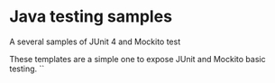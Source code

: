 # Java testing samples
A several samples of JUnit 4 and Mockito test

These templates are a simple one to expose JUnit and Mockito basic testing.
``